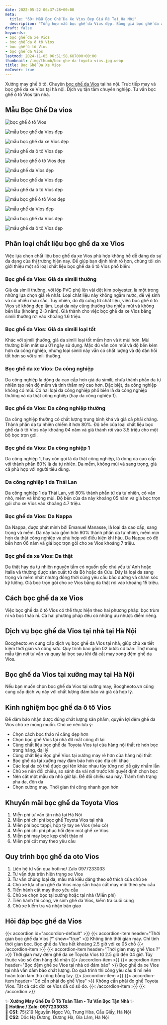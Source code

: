 ```yaml
---
date: 2022-05-22 06:37:28+00:00
meta:
  title: "60+ Mẫu Bọc Ghế Da Xe Vios Đẹp Giá Rẻ Tại Hà Nội"
  description: "Tổng hợp mẫu bọc ghế da Vios đẹp. Bảng giá bọc ghế da xe Vios. Những kinh nghiệm bọc ghế ô tô Vios. Chương trình khuyến mãi bọc ghế Toyota Vios"
draft: false
keywords:
- bọc ghế da xe Vios
- bọc ghế da ô tô Vios
- bọc ghế ô tô Vios
- bọc ghế da Vios
lastmod: 2024-11-05 06:51:58.687000+00:00
thumbnail: /img/thumb/boc-ghe-da-toyota-vios.jpg.webp
title: Bọc Ghế Da Xe Vios
noCover: true
---
```


Xưởng may ghế ô tô. Chuyên [bọc ghế da Vios](https://bocgheoto.vn/toyota/boc-ghe-da-xe-vios.html) tại hà nội. Trực tiếp may và bọc ghế da xe Vios tại hà nội. Dịch vụ tận tâm chuyên nghiệp. Tư vấn bọc ghế ô tô Vios tận nhà.

## Mẫu Bọc Ghế Da vios
![bọc ghế ô tô Vios](/img/toyota/vios/mau-ghe-da-vios-10101.webp)

![mẫu bọc ghế da Vios đẹp](/img/toyota/vios/mau-ghe-da-vios-1011.webp)

![mẫu bọc ghế da xe Vios đẹp](/img/toyota/vios/mau-ghe-da-vios-10110.webp)

![mẫu ghế da ô tô Vios đẹp](/img/toyota/vios/mau-ghe-da-vios-dep-104.webp)

![mẫu bọc ghế ô tô Vios đẹp](/img/toyota/vios/mau-ghe-da-vios-dep-117.webp)

![mẫu ghế da Vios đẹp](/img/toyota/vios/mau-ghe-da-vios-dep-118.webp)

![mẫu bọc ghế da Vios đẹp](/img/toyota/vios/mau-ghe-da-vios-dep-25.webp)

![mẫu ghế da ô tô Vios đẹp](/img/toyota/vios/mau-ghe-da-vios-dep-35.webp)

![mẫu bọc ghế ô tô Vios đẹp](/img/toyota/vios/mau-ghe-da-vios-dep-38.webp)

![mẫu ghế da Vios đẹp](/img/toyota/vios/mau-ghe-da-vios-dep-86.webp)

![mẫu bọc ghế da Vios đẹp](/img/toyota/vios/mau-ghe-da-vios-dep-87.webp)

![mẫu ghế da ô tô Vios đẹp](/img/toyota/vios/mau-ghe-da-vios-dep-94.webp)


## Phân loại chất liệu bọc ghế da xe Vios

Việc lựa chọn chất liệu bọc ghế da xe Vios phù hợp không hề dễ dàng do sự đa dạng của thị trường hiện nay. Để giúp bạn định hình rõ hơn, chúng tôi xin giới thiệu một số loại chất liệu bọc ghế da ô tô Vios phổ biến:

### Bọc ghế da Vios: Giả da simili thường

Giả da simili thường, với lớp PVC phủ lên vải dệt kim polyester, là một trong những lựa chọn giá rẻ nhất. Loại chất liệu này không ngấm nước, dễ vệ sinh và có nhiều màu sắc. Tuy nhiên, do độ cứng từ chất liệu, việc bọc ghế ô tô Vios sẽ không đẹp lắm. Loại da này cũng thường tỏa nhiều mùi và không bền lâu (khoảng 2-3 năm). Giá thành cho việc bọc ghế da xe Vios bằng simili thường rơi vào khoảng 1.6 triệu.

### Bọc ghế da Vios: Giả da simili loại tốt

Khác với simili thường, giả da simili loại tốt mềm hơn và ít mùi hơn. Mùi thường biến mất sau 01 ngày sử dụng. Mặc dù vẫn còn mùi và độ bền kém hơn da công nghiệp, nhưng loại simili này vẫn có chất lượng và độ đàn hồi tốt hơn so với simili thường. 

### Bọc ghế da xe Vios: Da công nghiệp 

Da công nghiệp là dòng da cao cấp hơn giả da simili, chứa thành phần da tự nhiên tạo nên độ mềm và tính thẩm mỹ cao hơn. Đặc biệt, da công nghiệp không có mùi. Có hai loại da công nghiệp phổ biến là da công nghiệp thường và da thật công nghiệp (hay da công nghiệp 1).

### Bọc ghế da Vios: Da công nghiệp thường

Da công nghiệp thường có chất lượng trung bình khá và giá cả phải chăng. Thành phần da tự nhiên chiếm ít hơn 80%. Độ bền của loại chất liệu bọc ghế da ô tô Vios này khoảng 04 năm và giá thành rơi vào 3.5 triệu cho một bộ bọc trọn gói.

### Bọc ghế da Vios: Da công nghiệp 1

Da công nghiệp 1, hay còn gọi là da thật công nghiệp, là dòng da cao cấp với thành phần 80% là da tự nhiên. Da mềm, không mùi và sang trọng, giá cả phù hợp với người tiêu dùng.

### Da công nghiệp 1 da Thái Lan

Da công nghiệp 1 da Thái Lan, với 80% thành phần từ da tự nhiên, có vân nhỏ, mềm và không mùi. Độ bền của da này khoảng 05 năm và giá bọc trọn gói cho xe Vios vào khoảng 4.7 triệu.

### Bọc ghế da Vios: Da Nappa

Da Nappa, được phát minh bởi Emanuel Manasse, là loại da cao cấp, sang trọng và mềm. Da này bao gồm hơn 90% thành phần da tự nhiên, mềm mịn hơn da thật công nghiệp và phù hợp với điều kiện khí hậu. Da Nappa có độ bền hơn 06 năm và giá bọc trọn gói cho xe Vios khoảng 7 triệu.

### Bọc ghế da xe Vios: Da thật

Da thật hay da tự nhiên nguyên tấm có nguồn gốc chủ yếu từ Anh hoặc Italia và thường được sản xuất từ da Bò hoặc da Cừu. Đây là loại da sang trọng và mềm nhất nhưng đồng thời cũng yêu cầu bảo dưỡng và chăm sóc kỹ lưỡng. Giá bọc trọn gói cho xe Vios bằng da thật rơi vào khoảng 15 triệu.

## Cách bọc ghế da xe Vios

Việc bọc ghế da ô tô Vios có thể thực hiện theo hai phương pháp: bọc trùm nỉ và bọc tháo nỉ. Cả hai phương pháp đều có những ưu nhược điểm riêng.

## Dịch vụ bọc ghế da Vios tại nhà tại Hà Nội

Bocgheoto.vn cung cấp dịch vụ bọc ghế da Vios tại nhà, giúp chủ xe tiết kiệm thời gian và công sức. Quy trình bao gồm 02 bước cơ bản: Thợ mang mẫu tận nơi tư vấn và quay lại bọc sau khi đã cắt may xong đệm ghế da Vios.

## Bọc ghế da Vios tại xưởng may tại Hà Nội

Nếu bạn muốn chọn bọc ghế da Vios tại xưởng may, Bocgheoto.vn cũng cung cấp dịch vụ này với chất lượng đảm bảo và giá cả hợp lý.

## Kinh nghiệm bọc ghế da ô tô Vios

Để đảm bảo nhận được đúng chất lượng sản phẩm, quyền lợi đệm ghế da Vios chủ xe mong muốn. Chủ xe nên lưu ý:

- Chọn cách bọc tháo nỉ căng đẹp hơn
- Chọn bọc ghế Vios tại nhà đỡ mất công đi lại
- Cùng chất liệu bọc ghế da Toyota Vios tại cửa hàng nội thất rẻ hơn bọc trong hãng, đại lý
- Cùng chất liệu Bọc ghế Vios tại xưởng may rẻ hơn cửa hàng nội thất
- Bọc ghế da tại xưởng may đảm bảo hơn các địa chỉ khác
- Các loại da có thể được gọi tên khác nhau tùy từng nơi dễ gây nhầm lẫn
- Chủ xe nên đối chiếu, so sánh da vài nơi trước khi quyết định chọn bọc
- Nên cắt một mẫu da nhỏ giữ lại. Để đối chiếu sau này. Tránh tình trạng pha da, độn da
- Chọn xưởng may. Thời gian thi công nhanh gọn hơn

## Khuyến mãi bọc ghế da Toyota Vios

1. Miễn phí tư vấn tận nhà tại Hà Nội
2. Miễn phí chi phí bọc ghế Toyota Vios tại nhà
3. Miễn phí bọc tappi, hộp tỳ tay xe Vios (nếu có)
4. Miễn phí chi phí phục hồi đệm mút ghế xe Vios
5. Miễn phí may bọc kẹp chết tháo nỉ
6. Miễn phí cắt may theo yêu cầu

## Quy trình bọc ghế da oto Vios

1. Liên hệ tư vấn qua hotline/ Zalo 0977233033
2. Tư vấn dựa trên hiện trạng xe Vios
3. Tư vấn chủng loại da, mẫu mã kiểu dáng theo sở thích của chủ xe
4. Chủ xe lựa chọn ghế da Vios may sẵn hoặc cắt may mới theo yêu cầu
5. Tiến hành cắt may theo yêu cầu
6. Chủ xe chọn bọc tại xưởng hoặc tại nhà (Miễn phí)
7. Tiến hành thi công, vệ sinh ghế da Vios, kiểm tra cuối cùng
8. Chủ xe kiểm tra và nhận bàn giao

## Hỏi đáp bọc ghế da Vios

{{< accordion id="accordion-default" >}}
  {{< accordion-item header="Thời gian bọc ghế da Vios ?" show="true" >}}
    Không tính thời gian may. Chỉ tính thời gian bọc. Bọc ghế da Vios hết khoảng 2.5 giờ với xe 05 chỗ
  {{< /accordion-item >}}
  {{< accordion-item header="Thời gian may ghế Vios ?" >}}
    Thời gian may đệm ghế da xe Toyota Vios từ 2.5 giờ đến 04 giờ. Tùy thuộc vào số đơn hàng đã nhận
  {{< /accordion-item >}}
  {{< accordion-item header="Bọc đệm ghế xe Vios tại nhà có đảm bảo" >}}
    Bọc ghế da xe Vios tại nhà vẫn đảm bảo chất lượng. Do quá trình thi công yêu cầu tỉ mỉ nên hoàn toàn làm thủ công bằng tay.
  {{< /accordion-item >}}
  {{< accordion-item header="Có cần phải đo ghế Vios" >}}
    Không cần phải đo ghế Toyota Vios. Tất cả các đời xe Vios đã có số đo.
  {{< /accordion-item >}}
{{< /accordion >}}

✨ **Xưởng May Ghế Da Ô Tô Toàn Tâm - Tư Vấn Bọc Tận Nhà** ✨  
📱 **Hotline / Zalo**: **0977233033**  
📍 **CS1**: 75/219 Nguyễn Ngọc Vũ, Trung Hòa, Cầu Giấy, Hà Nội  
📍 **CS2**: Dốc Hạ Dương, Dương Hà, Gia Lâm, Hà Nội
